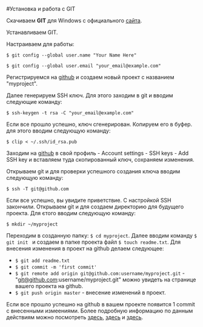 #Установка и работа с GIT

Скачиваем **GIT** для Windows с официального [сайта](http://git-scm.com/).

Устанавливаем GIT.

Настраиваем для работы:

```$ git config --global user.name "Your Name Here"```

```$ git config --global user.email "your_email@example.com"```

Регистрируемся на [github](https://github.com) и создаем новый проект с названием "myproject".

Далее генерируем SSH ключ. Для этого заходим в git и вводим следующие команду:

```$ ssh-keygen -t rsa -C "your_email@example.com"```

Если все прошло успешно, ключ сгенерирован. Копируем его в буфер. для этого вводим следующую команду:

```$ clip < ~/.ssh/id_rsa.pub```

Заходим на [github](https://github.com) в свой профиль - Account settings - SSH keys - Add SSH key и вставляем туда скопированный ключ, сохраняем изменения.

Открываем git и для проверки успешного создания ключа вводим следующую команду:

```$ ssh -T git@github.com```

Если все успешно, вы увидите приветствие.
С настройкой SSH закончили. Открываем git и для создаем директорию для будущего проекта. Для єтого вводим следующую команду:

```$ mkdir ~/myproject```

Переходим в созданную папку:
```$ cd myproject```. Далее вводим команду ```$ git init ```
и создаем в папке проекта файл ```$ touch readme.txt```. Для внесения изменения в проект на github делаем следующее:
- ```$ git add readme.txt```
- ```$ git commit -m 'first commit'```
- ```$ git remote add origin git@github.com:username/myproject.git``` - "git@github.com:username/myproject.git" можно увидеть на странице вашего проекта на github.
- ```$ git push origin master``` - внесение изменений в проект.

Если все прошло успешно на github в вашем проекте появится 1 commit с внесенными измеениями. Более подробную информацию по данным действиям можно посмотреть [здесь](https://help.github.com/articles/set-up-git), [здесь](https://help.github.com/articles/create-a-repo) и [здесь](https://help.github.com/articles/generating-ssh-keys).






